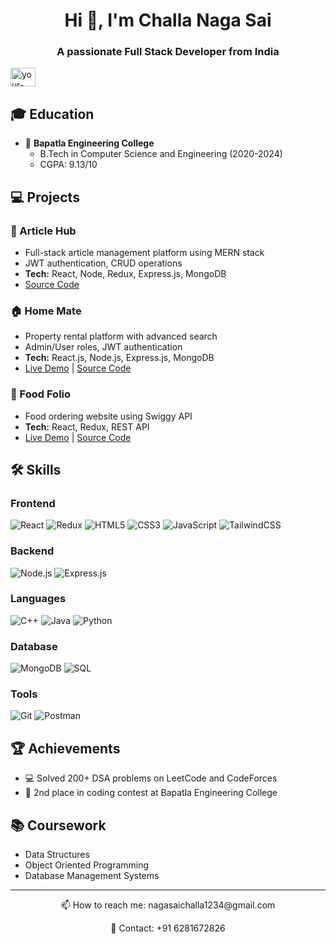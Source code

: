<h1 align="center">Hi 👋, I'm Challa Naga Sai</h1>
<h3 align="center">A passionate Full Stack Developer from India</h3>

<p align="left">
<a href="https://linkedin.com/in/your-linkedin" target="blank"><img align="center" src="https://raw.githubusercontent.com/rahuldkjain/github-profile-readme-generator/master/src/images/icons/Social/linked-in-alt.svg" alt="your-linkedin" height="30" width="40" /></a>
</p>

## 🎓 Education
- 🏫 **Bapatla Engineering College**
  - B.Tech in Computer Science and Engineering (2020-2024)
  - CGPA: 9.13/10

## 💻 Projects

### 📝 Article Hub
- Full-stack article management platform using MERN stack
- JWT authentication, CRUD operations
- **Tech:** React, Node, Redux, Express.js, MongoDB
- [Source Code](your-repo-link)

### 🏠 Home Mate
- Property rental platform with advanced search
- Admin/User roles, JWT authentication
- **Tech:** React.js, Node.js, Express.js, MongoDB
- [Live Demo](your-demo-link) | [Source Code](your-repo-link)

### 🍔 Food Folio
- Food ordering website using Swiggy API
- **Tech:** React, Redux, REST API
- [Live Demo](your-demo-link) | [Source Code](your-repo-link)

## 🛠 Skills

### Frontend
![React](https://img.shields.io/badge/-React-61DAFB?style=flat-square&logo=react&logoColor=black)
![Redux](https://img.shields.io/badge/-Redux-764ABC?style=flat-square&logo=redux)
![HTML5](https://img.shields.io/badge/-HTML5-E34F26?style=flat-square&logo=html5&logoColor=white)
![CSS3](https://img.shields.io/badge/-CSS3-1572B6?style=flat-square&logo=css3)
![JavaScript](https://img.shields.io/badge/-JavaScript-F7DF1E?style=flat-square&logo=javascript&logoColor=black)
![TailwindCSS](https://img.shields.io/badge/-TailwindCSS-38B2AC?style=flat-square&logo=tailwind-css&logoColor=white)

### Backend
![Node.js](https://img.shields.io/badge/-Node.js-339933?style=flat-square&logo=node.js&logoColor=white)
![Express.js](https://img.shields.io/badge/-Express.js-000000?style=flat-square&logo=express)

### Languages
![C++](https://img.shields.io/badge/-C++-00599C?style=flat-square&logo=c%2B%2B)
![Java](https://img.shields.io/badge/-Java-007396?style=flat-square&logo=java)
![Python](https://img.shields.io/badge/-Python-3776AB?style=flat-square&logo=python&logoColor=white)

### Database
![MongoDB](https://img.shields.io/badge/-MongoDB-47A248?style=flat-square&logo=mongodb&logoColor=white)
![SQL](https://img.shields.io/badge/-SQL-4479A1?style=flat-square&logo=mysql&logoColor=white)

### Tools
![Git](https://img.shields.io/badge/-Git-F05032?style=flat-square&logo=git&logoColor=white)
![Postman](https://img.shields.io/badge/-Postman-FF6C37?style=flat-square&logo=postman&logoColor=white)

## 🏆 Achievements
- 💻 Solved 200+ DSA problems on LeetCode and CodeForces
- 🥈 2nd place in coding contest at Bapatla Engineering College

## 📚 Coursework
- Data Structures
- Object Oriented Programming
- Database Management Systems

---
<p align="center">📫 How to reach me: nagasaichalla1234@gmail.com</p>
<p align="center">📱 Contact: +91 6281672826</p>
